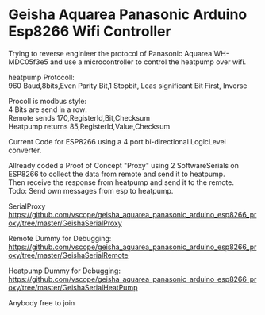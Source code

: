 # Geisha Aquarea Panasonic Arduino Esp8266 Wifi Controller

Trying to reverse enginieer the protocol of Panasonic Aquarea WH-MDC05f3e5 and use a microcontroller to control the heatpump over wifi.

heatpump Protocoll:<br>
960 Baud,8bits,Even Parity Bit,1 Stopbit, Leas significant Bit First, Inverse

Procoll is modbus style: <br>
4 Bits are send in a row: <br>
Remote sends 170,RegisterId,Bit,Checksum <br>
Heatpump returns 85,RegisterId,Value,Checksum

Current Code for ESP8266 using a 4 port bi-directional LogicLevel converter.

Allready coded a Proof of Concept "Proxy" using 2 SoftwareSerials on ESP8266 to collect the data from remote and send it to heatpump.<br>
Then receive the response from heatpump and send it to the remote.<br>
Todo: Send own messages from esp to heatpump.<br>

SerialProxy<br>
https://github.com/vscope/geisha_aquarea_panasonic_arduino_esp8266_proxy/tree/master/GeishaSerialProxy

Remote Dummy for Debugging:<br>
https://github.com/vscope/geisha_aquarea_panasonic_arduino_esp8266_proxy/tree/master/GeishaSerialRemote

Heatpump Dummy for Debugging:<br>
https://github.com/vscope/geisha_aquarea_panasonic_arduino_esp8266_proxy/tree/master/GeishaSerialHeatPump

Anybody free to join
